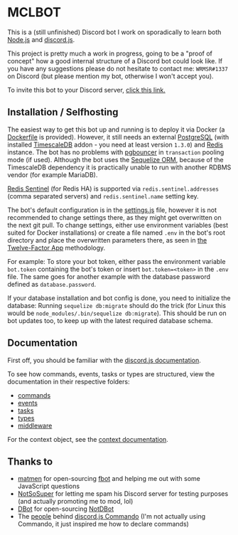 # MCLBOT

This is a (still unfinished) Discord bot I work on sporadically to learn both [Node.js](http://nodejs.org) and [discord.js](https://discord.js.org).

This project is pretty much a work in progress, going to be a "proof of concept" how a good internal structure of a Discord bot could look like. If you have any suggestions please do not hesitate to contact me: `WRMSR#1337` on Discord (but please mention my bot, otherwise I won't accept you).

To invite this bot to your Discord server, [click this link.](https://discordapp.com/oauth2/authorize?client_id=249732355030384641&scope=bot&permissions=8)

## Installation / Selfhosting

The easiest way to get this bot up and running is to deploy it via Docker (a [Dockerfile](Dockerfile) is provided). However, it still needs an external [PostgreSQL](https://postgresql.org) (with installed [TimescaleDB](https://github.com/timescale/timescaledb) addon - you need at least version `1.3.0`) and [Redis](https://redis.io) instance. The bot has no problems with [pgbouncer](https://pgbouncer.github.io) in `transaction` pooling mode (if used). Although the bot uses the [Sequelize ORM](https://github.com/sequelize/sequelize), because of the TimescaleDB dependency it is practically unable to run with another RDBMS vendor (for example MariaDB).

[Redis Sentinel](https://redis.io/topics/sentinel) (for Redis HA) is supported via `redis.sentinel.addresses` (comma separated servers) and `redis.sentinel.name` setting key.

The bot's default configuration is in the [settings.js](lib/settings.js) file, however it is not recommended to change settings there, as they might get overwritten on the next git pull. To change settings, either use environment variables (best suited for Docker installations) or create a file named `.env` in the bot's root directory and place the overwritten parameters there, as seen in [the Twelve-Factor App](https://12factor.net/config) methodology.

For example: To store your bot token, either pass the environment variable `bot.token` containing the bot's token or insert `bot.token=<token>` in the `.env` file. The same goes for another example with the database password defined as `database.password`.

If your database installation and bot config is done, you need to initialize the database: Running `sequelize db:migrate` should do the trick (for Linux this would be `node_modules/.bin/sequelize db:migrate`). This should be run on bot updates too, to keep up with the latest required database schema.

## Documentation

First off, you should be familiar with the [discord.js documentation](https://discord.js.org/#/docs/main/master).

To see how commands, events, tasks or types are structured, view the documentation in their respective folders:

- [commands](commands/README.md)
- [events](events/README.md)
- [tasks](tasks/README.md)
- [types](types/README.md)
- [middleware](middleware/README.md)

For the context object, see the [context documentation](context.md).

## Thanks to

- [matmen](https://gitlab.com/matmen) for open-sourcing [fbot](https://gitlab.com/matmen/fbot) and helping me out with some JavaScript questions
- [NotSoSuper](https://github.com/NotSoSuper) for letting me spam his Discord server for testing purposes (and actually promoting me to mod, lol)
- [DBot](https://gitlab.com/DBotThePony) for open-sourcing [NotDBot](https://gitlab.com/DBotThePony/DBotTheDiscordBot)
- The [people](https://github.com/discordjs/Commando/graphs/contributors) behind [discord.js Commando](https://discord.js.org/#/docs/commando) (I'm not actually using Commando, it just inspired me how to declare commands)
